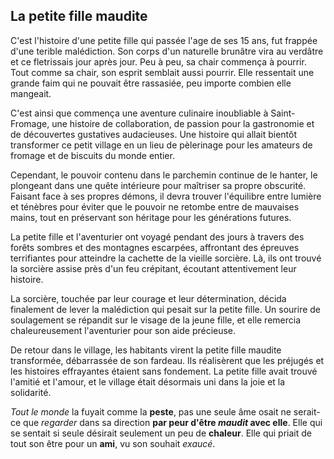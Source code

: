 ## La petite fille maudite

C'est l'histoire d'une petite fille qui passée l'age de ses 15 ans, fut frappée d'une terible malédiction. Son corps d'un naturelle brunâtre vira au verdâtre et ce fletrissais jour après jour.
Peu à peu, sa chair commença à pourrir. Tout comme sa chair, son esprit semblait aussi pourrir. Elle ressentait une grande faim qui ne pouvait être rassasiée, peu importe combien elle mangeait.

C'est ainsi que commença une aventure culinaire inoubliable à Saint-Fromage, une histoire de collaboration, de passion pour la gastronomie et de découvertes gustatives audacieuses. Une histoire qui allait bientôt transformer ce petit village en un lieu de pèlerinage pour les amateurs de fromage et de biscuits du monde entier.

Cependant, le pouvoir contenu dans le parchemin continue de le hanter, le plongeant dans une quête intérieure pour maîtriser sa propre obscurité. Faisant face à ses propres démons, il devra trouver l'équilibre entre lumière et ténèbres pour éviter que le pouvoir ne retombe entre de mauvaises mains, tout en préservant son héritage pour les générations futures.

La petite fille et l'aventurier ont voyagé pendant des jours à travers des forêts sombres et des montagnes escarpées, affrontant des épreuves terrifiantes pour atteindre la cachette de la vieille sorcière. Là, ils ont trouvé la sorcière assise près d'un feu crépitant, écoutant attentivement leur histoire.

La sorcière, touchée par leur courage et leur détermination, décida finalement de lever la malédiction qui pesait sur la petite fille. Un sourire de soulagement se répandit sur le visage de la jeune fille, et elle remercia chaleureusement l'aventurier pour son aide précieuse.

De retour dans le village, les habitants virent la petite fille maudite transformée, débarrassée de son fardeau. Ils réalisèrent que les préjugés et les histoires effrayantes étaient sans fondement. La petite fille avait trouvé l'amitié et l'amour, et le village était désormais uni dans la joie et la solidarité.

*Tout le monde* la fuyait comme la **peste**, pas une seule âme osait ne serait-ce que *regarder* dans sa direction **par peur d'être _maudit_ avec elle**. Elle qui se sentait si seule désirait seulement un peu de **chaleur**. Elle qui priait de tout son être pour un **ami**, vu son souhait *exaucé*.
